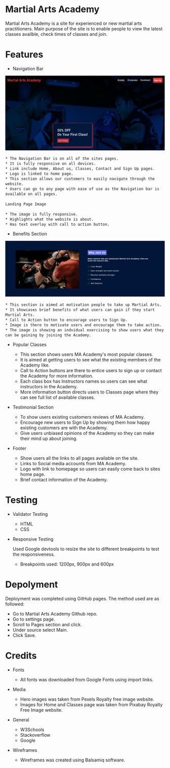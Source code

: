 # Martial Arts Academy

Martial Arts Academy is a site for experienced or new martial arts practitioners. Main purpose of the site is to enable people to view the latest classes availble, check times of classes and join.

# Features

* Navigation Bar

![Nav-header](assets/images/screenshots/navigation-header.png)

    * The Navigation Bar is on all of the sites pages. 
    * It is fully responsive on all devices.
    * Link include Home, About us, Classes, Contact and Sign Up pages.
    * Logo is linked to home page.
    * This section allows our customers to easily navigate through the website.
    * Users can go to any page with ease of use as the Navigation bar is available on all pages.

    Landing Page Image

    * The image is fully responsive. 
    * Highlights what the website is about.
    * Has text overlay with call to action button.


* Benefits Section

![Nav-header](assets/images/screenshots/benefits-section.png)

    * This section is aimed at motivation people to take up Martial Arts.
    * It showcases brief benefits of what users can gain if they start Martial Arts.
    * Call to Action button to encourage users to Sign Up.
    * Image is there to motivate users and encourage them to take action.
    * The image is showing an indvidual exercising to show users what they can be gaining by joining the Academy.

* Popular Classes

    * This section shows users MA Academy's most popular classes.
    * It is aimed at getting users to see what the existing members of the Academy like.
    * Call to Action buttons are there to entice users to sign up or contact the Academy for more information.
    * Each class box has Instructors names so users can see what instructors in the Academy.
    * More information button directs users to Classes page where they can see full list of available classes.

* Testimonial Section

    * To show users existing customers reviews of MA Academy.
    * Encourage new users to Sign Up by showing them how happy existing customers are with the Academy.
    * Give users unbiased opinions of the Academy so they can make their mind up about joining.

* Footer 

    * Show users all the links to all pages available on the site.
    * Links to Social media accounts from MA Academy.
    * Logo with link to homepage so users can easily come back to sites home page.
    * Brief contact information of the Academy.

# Testing

* Validator Testing

    * HTML
    * CSS

* Responsive Testing

    Used Google devtools to resize the site to different breakpoints to test the responsiveness.

    * Breakpoints used: 1200px, 900px and 600px

# Depolyment

Deployment was completed using GitHub pages. The method used are as followed:

* Go to Martial Arts Academy Github repo.
* Go to settings page.
* Scroll to Pages section and click.
* Under source select Main. 
* Click Save. 

# Credits

* Fonts

    * All fonts was downloaded from Google Fonts using import links.

* Media
    
    * Hero images was taken from Pexels Royalty free image website.
    * Images for Home and Classes page was taken from Pixabay Royalty Free Image website.

* General

    * W3Schools
    * Stackoverflow
    * Google

* Wireframes

    * Wireframes was created using Balsamiq software.







